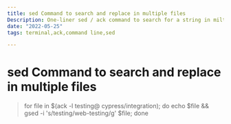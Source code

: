 ```yaml
---
title: sed Command to search and replace in multiple files
Description: One-liner sed / ack command to search for a string in miltiple files then replace it.
date: "2022-05-25"
tags: terminal,ack,command line,sed

---
```

# sed Command to search and replace in multiple files

> for file in $(ack -l testing@ cypress/integration); do echo $file && gsed -i 's/testing/web-testing/g' $file; done
